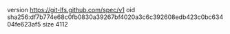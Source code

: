 version https://git-lfs.github.com/spec/v1
oid sha256:df7b774e68c0fb0830a39267bf4020a3c6c392608edb423c0bc63404fe623af5
size 4112
